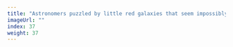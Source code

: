 ```yaml
---
title: "Astronomers puzzled by little red galaxies that seem impossibly dense"
imageUrl: ""
index: 37
weight: 37
---
```


